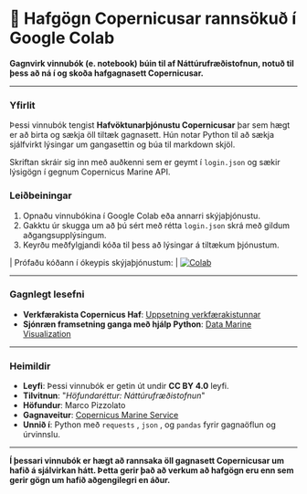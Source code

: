 # 🌊 Hafgögn Copernicusar rannsökuð í Google Colab

**Gagnvirk vinnubók (e. notebook) búin til af Náttúrufræðistofnun, notuð til þess að ná í og skoða hafgagnasett Copernicusar.**

---

### Yfirlit
Þessi vinnubók tengist **Hafvöktunarþjónustu Copernicusar** þar sem hægt er að birta og sækja öll tiltæk gagnasett.
Hún notar Python til að sækja sjálfvirkt lýsingar um gangasettin og búa til markdown skjöl.

Skriftan skráir sig inn með auðkenni sem er geymt í `login.json` og sækir lýsigögn í gegnum Copernicus Marine API.

### Leiðbeiningar
1. Opnaðu vinnubókina í Google Colab eða annarri skýjaþjónustu.
2. Gakktu úr skugga um að þú sért með rétta `login.json` skrá með gildum aðgangsupplýsingum.
3. Keyrðu meðfylgjandi kóða til þess að lýsingar á tiltækum þjónustum.

| Prófaðu kóðann í ókeypis skýjaþjónustum: | [![Colab](https://colab.research.google.com/assets/colab-badge.svg)](https://colab.research.google.com/github/lmi/Copernicus/blob/master/Marine/Overview/ConnectMarine.ipynb)

---

### Gagnlegt lesefni
- **Verkfærakista Copernicus Haf**: [Uppsetning verkfærakistunnar](https://help.marine.copernicus.eu/en/articles/7970514-copernicus-marine-toolbox-installation)
- **Sjónræn framsetning ganga með hjálp Python**: [Data Marine Visualization](https://help.marine.copernicus.eu/en/articles/4854800-how-to-open-and-visualize-copernicus-marine-data-using-python)

---

### Heimildir
- **Leyfi**: Þessi vinnubók er getin út undir **CC BY 4.0** leyfi.
- **Tilvitnun**: "*Höfundaréttur: Náttúrufræðistofnun*"
- **Höfundur**: Marco Pizzolato
- **Gagnaveitur**: [Copernicus Marine Service](https://marine.copernicus.eu/)
- **Unnið í**: Python með `requests` , `json` , og `pandas` fyrir gagnaöflun og úrvinnslu.

---

**Í þessari vinnubók er hægt að rannsaka  öll gagnasett Copernicusar um hafið á sjálvirkan hátt. Þetta gerir það að verkum að hafgögn eru enn sem gerir gögn um hafið aðgengilegri en áður.**